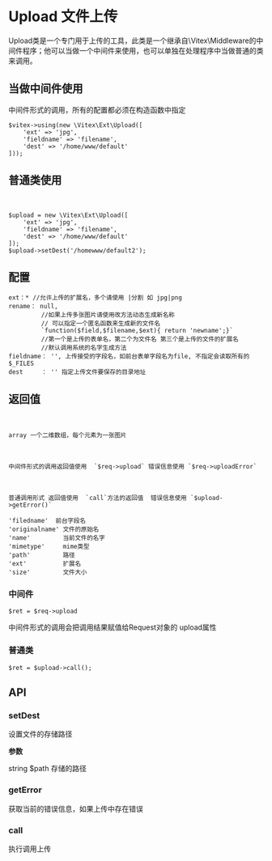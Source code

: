 # Upload 文件上传

Upload类是一个专门用于上传的工具，此类是一个继承自\Vitex\Middleware的中间件程序；他可以当做一个中间件来使用，也可以单独在处理程序中当做普通的类来调用。  

## 当做中间件使用

中间件形式的调用，所有的配置都必须在构造函数中指定  

``` 
$vitex->using(new \Vitex\Ext\Upload([
	'ext' => 'jpg',  
	'fieldname' => 'filename',  
	'dest' => '/home/www/default'  
]));
```

## 普通类使用

​	

``` 
$upload = new \Vitex\Ext\Upload([
	'ext' => 'jpg',  
	'fieldname' => 'filename',  
	'dest' => '/home/www/default'  
]);  
$upload->setDest('/homewww/default2');  
```

## 配置

``` 
ext：* //允许上传的扩展名，多个请使用 |分割 如 jpg|png   
rename： null, 
		 //如果上传多张图片请使用改方法动态生成新名称   
		 // 可以指定一个匿名函数来生成新的文件名    
		 `function($field,$filename,$ext){ return 'newname';}`  
		 //第一个是上传的表单名，第二个为文件名 第三个是上传的文件的扩展名
         //默认调用系统的名字生成方法
fieldname： '', 上传接受的字段名，如前台表单字段名为file, 不指定会读取所有的$_FILES   
dest     ： '' 指定上传文件要保存的目录地址
```

## 返回值

​	

``` 
array 一个二维数组，每个元素为一张图片  
```

​	

``` 
中间件形式的调用返回值使用  `$req->upload` 错误信息使用 `$req->uploadError`  
```

​	

``` 
普通调用形式 返回值使用  `call`方法的返回值  错误信息使用 `$upload->getError()`  

'filedname'  前台字段名   
'originalname' 文件的原始名   
'name'         当前文件的名字   
'mimetype'     mime类型   
'path'         路径   
'ext'          扩展名   
'size'         文件大小  
```

### 中间件

`$ret = $req->upload`   

中间件形式的调用会把调用结果赋值给Request对象的 upload属性 

### 普通类

`$ret = $upload->call();` 

## API



### setDest

设置文件的存储路径

**参数**  

string $path  存储的路径

### getError

获取当前的错误信息，如果上传中存在错误  

### call

执行调用上传